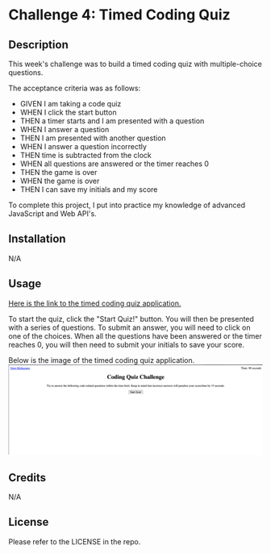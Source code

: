 # Challenge 4: Timed Coding Quiz

## Description
This week's challenge was to build a timed coding quiz with multiple-choice questions.

The acceptance criteria was as follows:
* GIVEN I am taking a code quiz
* WHEN I click the start button
* THEN a timer starts and I am presented with a question
* WHEN I answer a question
* THEN I am presented with another question
* WHEN I answer a question incorrectly
* THEN time is subtracted from the clock
* WHEN all questions are answered or the timer reaches 0
* THEN the game is over
* WHEN the game is over
* THEN I can save my initials and my score

To complete this project, I put into practice my knowledge of advanced JavaScript and Web API's.

## Installation

N/A

## Usage

[Here is the link to the timed coding quiz application.](https://mariea1022.github.io/timed-coding-quiz/)

To start the quiz, click the "Start Quiz!" button. You will then be presented with a series of questions. To submit an answer, you will need to click on one of the choices. When all the questions have been answered or the timer reaches 0, you will then need to submit your initials to save your score.

Below is the image of the timed coding quiz application.
![timed coding quiz application screenshot](coding-quiz-screenshot.png)

## Credits

N/A

## License

Please refer to the LICENSE in the repo.
